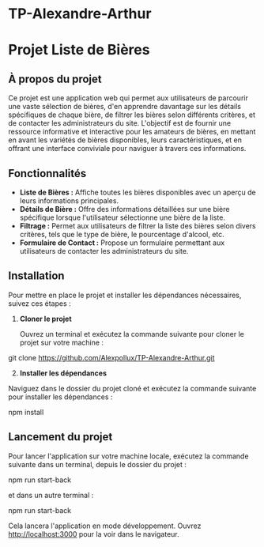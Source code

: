 # TP-Alexandre-Arthur

# Projet Liste de Bières

## À propos du projet

Ce projet est une application web qui permet aux utilisateurs de parcourir une vaste sélection de bières, d'en apprendre davantage sur les détails spécifiques de chaque bière, de filtrer les bières selon différents critères, et de contacter les administrateurs du site. L'objectif est de fournir une ressource informative et interactive pour les amateurs de bières, en mettant en avant les variétés de bières disponibles, leurs caractéristiques, et en offrant une interface conviviale pour naviguer à travers ces informations.

## Fonctionnalités

- **Liste de Bières :** Affiche toutes les bières disponibles avec un aperçu de leurs informations principales.
- **Détails de Bière :** Offre des informations détaillées sur une bière spécifique lorsque l'utilisateur sélectionne une bière de la liste.
- **Filtrage :** Permet aux utilisateurs de filtrer la liste des bières selon divers critères, tels que le type de bière, le pourcentage d'alcool, etc.
- **Formulaire de Contact :** Propose un formulaire permettant aux utilisateurs de contacter les administrateurs du site.

## Installation

Pour mettre en place le projet et installer les dépendances nécessaires, suivez ces étapes :

1. **Cloner le projet**

   Ouvrez un terminal et exécutez la commande suivante pour cloner le projet sur votre machine :

git clone https://github.com/Alexpollux/TP-Alexandre-Arthur.git

2. **Installer les dépendances**

Naviguez dans le dossier du projet cloné et exécutez la commande suivante pour installer les dépendances :

npm install

## Lancement du projet

Pour lancer l'application sur votre machine locale, exécutez la commande suivante dans un terminal, depuis le dossier du projet :

npm run start-back

et dans un autre terminal :

npm run start-back


Cela lancera l'application en mode développement. Ouvrez [http://localhost:3000](http://localhost:3000) pour la voir dans le navigateur.

